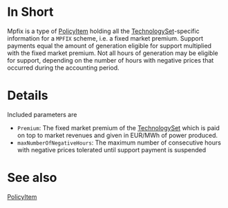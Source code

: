 # In Short

Mpfix is a type of [PolicyItem](./PolicyItem) holding all the [TechnologySet](../Comms/TechnologySet)-specific information for a `MPFIX` scheme, i.e. a fixed market premium.
Support payments equal the amount of generation eligible for support multiplied with the fixed market premium.
Not all hours of generation may be eligible for support, depending on the number of hours with negative prices that occurred during the accounting period.

# Details

Included parameters are

* `Premium`: The fixed market premium of the [TechnologySet](../Comms/TechnologySet) which is paid on top to market revenues and given in EUR/MWh of power produced.
* `maxNumberOfNegativeHours`: The maximum number of consecutive hours with negative prices tolerated until support payment is suspended

# See also

[PolicyItem](./PolicyItem)
